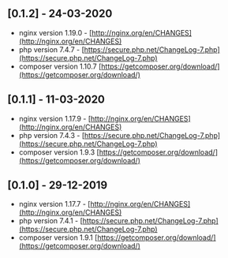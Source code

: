 ## [0.1.2] - 24-03-2020
- nginx version 1.19.0 - [http://nginx.org/en/CHANGES](http://nginx.org/en/CHANGES)
- php version 7.4.7 - [https://secure.php.net/ChangeLog-7.php](https://secure.php.net/ChangeLog-7.php)
- composer version 1.10.7 [https://getcomposer.org/download/](https://getcomposer.org/download/)

## [0.1.1] - 11-03-2020
- nginx version 1.17.9 - [http://nginx.org/en/CHANGES](http://nginx.org/en/CHANGES)
- php version 7.4.3 - [https://secure.php.net/ChangeLog-7.php](https://secure.php.net/ChangeLog-7.php)
- composer version 1.9.3 [https://getcomposer.org/download/](https://getcomposer.org/download/)

## [0.1.0] - 29-12-2019
- nginx version 1.17.7 - [http://nginx.org/en/CHANGES](http://nginx.org/en/CHANGES)
- php version 7.4.1 - [https://secure.php.net/ChangeLog-7.php](https://secure.php.net/ChangeLog-7.php)
- composer version 1.9.1 [https://getcomposer.org/download/](https://getcomposer.org/download/)